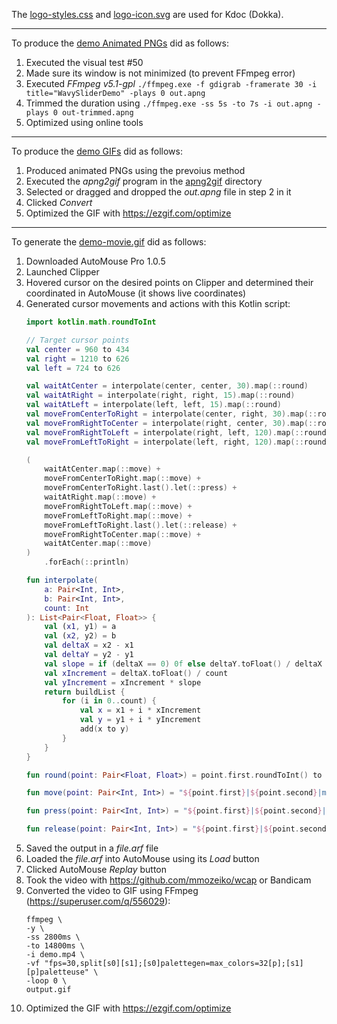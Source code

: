 The [logo-styles.css](logo-styles.css) and [logo-icon.svg](logo-icon.svg) are used for Kdoc (Dokka).

---

To produce the [demo Animated PNGs](demo-light.png) did as follows:
1. Executed the visual test #50
2. Made sure its window is not minimized (to prevent FFmpeg error)
3. Executed *FFmpeg v5.1-gpl* `./ffmpeg.exe -f gdigrab -framerate 30 -i title="WavySliderDemo" -plays 0 out.apng`
4. Trimmed the duration using `./ffmpeg.exe -ss 5s -to 7s -i out.apng -plays 0 out-trimmed.apng`
5. Optimized using online tools

---

To produce the [demo GIFs](demo-light.gif) did as follows:

1. Produced animated PNGs using the prevoius method
2. Executed the *apng2gif* program in the [apng2gif](apng2gif) directory
3. Selected or dragged and dropped the *out.apng* file in step 2 in it
4. Clicked *Convert*
5. Optimized the GIF with https://ezgif.com/optimize

---

To generate the [demo-movie.gif](demo-movie.gif) did as follows:

1. Downloaded AutoMouse Pro 1.0.5
2. Launched Clipper
3. Hovered cursor on the desired points on Clipper and determined their coordinated in AutoMouse (it shows live coordinates)
4. Generated cursor movements and actions with this Kotlin script:
    ```kotlin
    import kotlin.math.roundToInt
    
    // Target cursor points
    val center = 960 to 434
    val right = 1210 to 626
    val left = 724 to 626
    
    val waitAtCenter = interpolate(center, center, 30).map(::round)
    val waitAtRight = interpolate(right, right, 15).map(::round)
    val waitAtLeft = interpolate(left, left, 15).map(::round)
    val moveFromCenterToRight = interpolate(center, right, 30).map(::round)
    val moveFromRightToCenter = interpolate(right, center, 30).map(::round)
    val moveFromRightToLeft = interpolate(right, left, 120).map(::round)
    val moveFromLeftToRight = interpolate(left, right, 120).map(::round)
    
    (
        waitAtCenter.map(::move) +
        moveFromCenterToRight.map(::move) +
        moveFromCenterToRight.last().let(::press) +
        waitAtRight.map(::move) +
        moveFromRightToLeft.map(::move) +
        moveFromLeftToRight.map(::move) +
        moveFromLeftToRight.last().let(::release) +
        moveFromRightToCenter.map(::move) +
        waitAtCenter.map(::move)
    )
        .forEach(::println)
    
    fun interpolate(
        a: Pair<Int, Int>,
        b: Pair<Int, Int>,
        count: Int
    ): List<Pair<Float, Float>> {
        val (x1, y1) = a
        val (x2, y2) = b
        val deltaX = x2 - x1
        val deltaY = y2 - y1
        val slope = if (deltaX == 0) 0f else deltaY.toFloat() / deltaX
        val xIncrement = deltaX.toFloat() / count
        val yIncrement = xIncrement * slope
        return buildList {
            for (i in 0..count) {
                val x = x1 + i * xIncrement
                val y = y1 + i * yIncrement
                add(x to y)
            }
        }
    }
    
    fun round(point: Pair<Float, Float>) = point.first.roundToInt() to point.second.roundToInt()
    
    fun move(point: Pair<Int, Int>) = "${point.first}|${point.second}|mov"
    
    fun press(point: Pair<Int, Int>) = "${point.first}|${point.second}|ltd"
    
    fun release(point: Pair<Int, Int>) = "${point.first}|${point.second}|ltu"
    ```
5. Saved the output in a *file.arf* file
6. Loaded the *file.arf* into AutoMouse using its *Load* button
7. Clicked AutoMouse *Replay* button
8. Took the video with https://github.com/mmozeiko/wcap or Bandicam
9. Converted the video to GIF using FFmpeg (https://superuser.com/q/556029):
    ```shell
    ffmpeg \
    -y \
    -ss 2800ms \
    -to 14800ms \
    -i demo.mp4 \
    -vf "fps=30,split[s0][s1];[s0]palettegen=max_colors=32[p];[s1][p]paletteuse" \
    -loop 0 \
    output.gif
    ```
10. Optimized the GIF with https://ezgif.com/optimize
